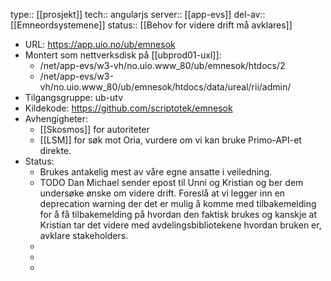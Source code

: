 type:: [[prosjekt]]
tech:: angularjs
server:: [[app-evs]]
del-av:: [[Emneordsystemene]] 
status:: [[Behov for videre drift må avklares]]

- URL: https://app.uio.no/ub/emnesok
- Montert som nettverksdisk på [[ubprod01-uxl]]:
	- /net/app-evs/w3-vh/no.uio.www_80/ub/emnesok/htdocs/2
	- /net/app-evs/w3-vh/no.uio.www_80/ub/emnesok/htdocs/data/ureal/rii/admin/
- Tilgangsgruppe: ub-utv
- Kildekode: https://github.com/scriptotek/emnesok
- Avhengigheter:
	- [[Skosmos]] for autoriteter
	- [[LSM]] for søk mot Oria, vurdere om vi kan bruke Primo-API-et direkte.
- Status:
	- Brukes antakelig mest av våre egne ansatte i veiledning.
	- TODO Dan Michael sender epost til Unni og Kristian og ber dem undersøke ønske om videre drift. Foreslå at vi legger inn en deprecation warning der det er mulig å komme med tilbakemelding for å få tilbakemelding på hvordan den faktisk brukes og kanskje at Kristian tar det videre med avdelingsbibliotekene hvordan bruken er, avklare stakeholders.
	-
	-
	-